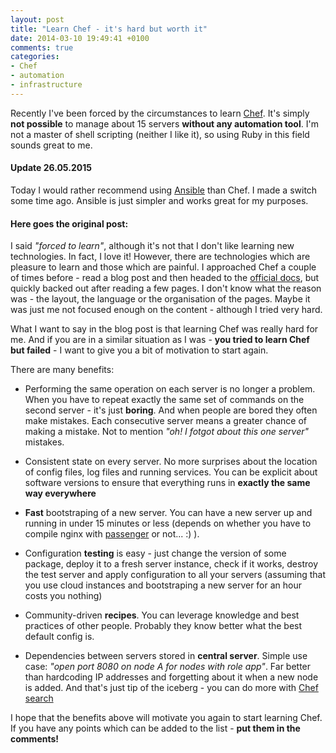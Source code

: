 ```yaml
---
layout: post
title: "Learn Chef - it's hard but worth it"
date: 2014-03-10 19:49:41 +0100
comments: true
categories:
- Chef
- automation
- infrastructure
---
```


Recently I've been forced by the circumstances to learn [Chef](http://www.getchef.com/chef/). It's simply **not possible** to manage about 15 servers **without any automation tool**. I'm not a master of shell scripting (neither I like it), so using Ruby in this field sounds great to me.

<!-- more -->

#### Update 26.05.2015

Today I would rather recommend using [Ansible](http://docs.ansible.com/) than Chef. I made a switch some time ago. Ansible is just simpler and works great for my purposes.

#### Here goes the original post:

I said *"forced to learn"*, although it's not that I don't like learning new technologies. In fact, I love it! However, there are technologies which are pleasure to learn and those which are painful. I approached Chef a couple of times before - read a blog post and then headed to the [official docs](http://docs.opscode.com/), but quickly backed out after reading a few pages. I don't know what the reason was - the layout, the language or the organisation of the pages. Maybe it was just me not focused enough on the content - although I tried very hard.

What I want to say in the blog post is that learning Chef was really hard for me. And if you are in a similar situation as I was - **you tried to learn Chef but failed** - I want to give you a bit of motivation to start again.

There are many benefits:

* Performing the same operation on each server is no longer a problem. When you have to repeat exactly the same set of commands on the second server - it's just **boring**. And when people are bored they often make mistakes. Each consecutive server means a greater chance of making a mistake. Not to mention *"oh! I fotgot about this one server"* mistakes.

* Consistent state on every server. No more surprises about the location of config files, log files and running services. You can be explicit about software versions to ensure that everything runs in **exactly the same way everywhere**

* **Fast** bootstraping of a new server. You can have a new server up and running in under 15 minutes or less (depends on whether you have to compile nginx with [passenger](https://www.phusionpassenger.com/) or not... :) ).

* Configuration **testing** is easy - just change the version of some package, deploy it to a fresh server instance, check if it works, destroy the test server and apply configuration to all your servers (assuming that you use cloud instances and bootstraping a new server for an hour costs you nothing)

* Community-driven **recipes**. You can leverage knowledge and best practices of other people. Probably they know better what the best default config is.

* Dependencies between servers stored in **central server**. Simple use case: *"open port 8080 on node A for nodes with role app"*. Far better than hardcoding IP addresses and forgetting about it when a new node is added. And that's just tip of the iceberg - you can do more with [Chef search](http://docs.opscode.com/essentials_search.html#partial-search)


I hope that the benefits above will motivate you again to start learning Chef. If you have any points which can be added to the list - **put them in the comments!**
